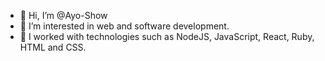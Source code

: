 - 👋 Hi, I’m @Ayo-Show
- 👀 I’m interested in web and software development.
- 🌱 I worked with technologies such as NodeJS, JavaScript, React, Ruby, HTML and CSS.


<!---
Ayo-Show/Ayo-Show is a ✨ special ✨ repository because its `README.md` (this file) appears on your GitHub profile.
You can click the Preview link to take a look at your changes.
--->

